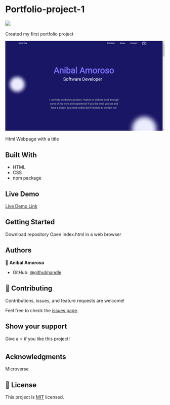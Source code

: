 # Portfolio-project-1
![](https://img.shields.io/badge/Microverse-blueviolet)



Created my first portfolio project

![screenshot](./assets/images/preview.png)

Html Webpage with a title 

## Built With

- HTML
- CSS
- npm package

## Live Demo

[Live Demo Link](https://sj1978.github.io/Portfolio-project-1/)


## Getting Started

Download repository 
Open index.html in a web browser




## Authors

👤 **Anibal Amoroso**

- GitHub: [@githubhandle](https://github.com/sj1978)




## 🤝 Contributing

Contributions, issues, and feature requests are welcome!

Feel free to check the [issues page](../../issues/).

## Show your support

Give a ⭐️ if you like this project!

## Acknowledgments

Microverse

## 📝 License

This project is [MIT](./MIT.md) licensed.